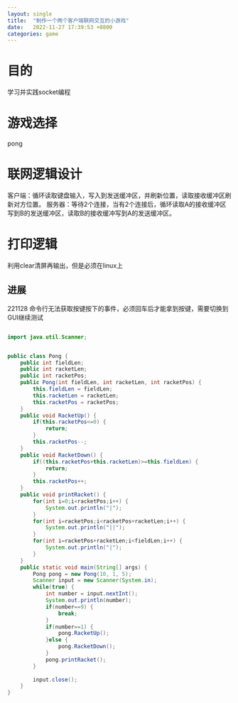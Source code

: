 ```yaml
---
layout: single
title:  "制作一个两个客户端联网交互的小游戏"
date:   2022-11-27 17:39:53 +0800
categories: game
---
```


# 目的
学习并实践socket编程

# 游戏选择
pong

# 联网逻辑设计
客户端：循环读取键盘输入，写入到发送缓冲区，并刷新位置，读取接收缓冲区刷新对方位置。
服务器：等待2个连接，当有2个连接后，循环读取A的接收缓冲区写到B的发送缓冲区，读取B的接收缓冲写到A的发送缓冲区。

# 打印逻辑
利用clear清屏再输出，但是必须在linux上

## 进展
221128 命令行无法获取按键按下的事件，必须回车后才能拿到按键，需要切换到GUI继续测试
```java

import java.util.Scanner;


public class Pong {
	public int fieldLen;
	public int racketLen;
	public int racketPos;
	public Pong(int fieldLen, int racketLen, int racketPos) {
		this.fieldLen = fieldLen;
		this.racketLen = racketLen;
		this.racketPos = racketPos;
	}
	public void RacketUp() {
		if(this.racketPos<=0) {
			return;
		}
		this.racketPos--;
	}
	public void RacketDown() {
		if((this.racketPos+this.racketLen)>=this.fieldLen) {
			return;
		}
		this.racketPos++;
	}
	public void printRacket() {
		for(int i=0;i<racketPos;i++) {
			System.out.println("|");
		}
		for(int i=racketPos;i<racketPos+racketLen;i++) {
			System.out.println("||");
		}
		for(int i=racketPos+racketLen;i<fieldLen;i++) {
			System.out.println("|");
		}
	}
	public static void main(String[] args) {
		Pong pong = new Pong(10, 1, 5);
        Scanner input = new Scanner(System.in);
    	while(true) {
    		int number = input.nextInt();
            System.out.println(number);
            if(number==9) {
            	break;
            }
            if(number==1) {
            	pong.RacketUp();
            }else {
            	pong.RacketDown();
            }
            pong.printRacket();
    	}
        
        input.close();
	}
}


```
